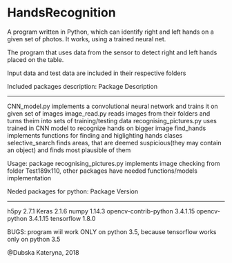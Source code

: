 # HandsRecognition
A program written in Python, which can identify right and left hands on a given set of photos. 
It works, using a trained neural net.

The program that uses data from the sensor to detect right and left hands
placed on the table. 

Input data and test data are included in their respective folders

Included packages description:
Package               	  Description
-----------------------   --------------------------------------------------
CNN_model.py              implements a convolutional neural 
			  network and trains it on given set 
			  of images
image_read.py             reads images from their folders and 
			  turns theim into sets of training/testing data
recognising_pictures.py   uses trained in CNN model to recognize hands on 
			  bigger image
find_hands 		  implements functions for finding and higlighting 
			  hands clases
selective_search          finds areas, that are deemed suspicious(they may 
			  contain an object) and finds most plausible of them

Usage: package recognising_pictures.py implements image checking from folder 
Test189x110, other packages have needed functions/models implementation

Neded packages for python:
Package               Version
--------------------- -----------
h5py                  2.7.1
Keras                 2.1.6
numpy                 1.14.3
opencv-contrib-python 3.4.1.15
opencv-python         3.4.1.15
tensorflow            1.8.0

BUGS: program wiil work ONLY on python 3.5, because tensorflow works only on python 3.5

@Dubska Kateryna, 2018
